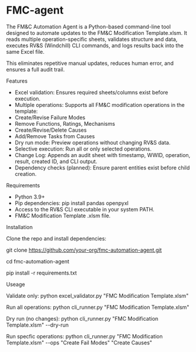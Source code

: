 # FMC-agent
The FM&C Automation Agent is a Python-based command-line tool designed to automate updates to the FM&C Modification Template.xlsm.
It reads multiple operation-specific sheets, validates structure and data, executes RV&S (Windchill) CLI commands, and logs results back into the same Excel file.

This eliminates repetitive manual updates, reduces human error, and ensures a full audit trail.

Features
- Excel validation: Ensures required sheets/columns exist before execution.
- Multiple operations: Supports all FM&C modification operations in the template:
- Create/Revise Failure Modes
- Remove Functions, Ratings, Mechanisms
- Create/Revise/Delete Causes
- Add/Remove Tasks from Causes
- Dry run mode: Preview operations without changing RV&S data.
- Selective execution: Run all or only selected operations.
- Change Log: Appends an audit sheet with timestamp, WWID, operation, result, created ID, and CLI output.
- Dependency checks (planned): Ensure parent entities exist before child creation.


Requirements

- Python 3.9+
- Pip dependencies:
    pip install pandas openpyxl
- Access to the RV&S CLI executable in your system PATH.
- FM&C Modification Template .xlsm file.

Installation

Clone the repo and install dependencies:

  git clone https://github.com/your-org/fmc-automation-agent.git
  
  cd fmc-automation-agent
  
  pip install -r requirements.txt
  

Useage

Validate only:
    python excel_validator.py "FMC Modification Template.xlsm"
    
Run all operations:
    python cli_runner.py "FMC Modification Template.xlsm"
    
Dry run (no changes):
    python cli_runner.py "FMC Modification Template.xlsm" --dry-run
    
Run specfic operations:
    python cli_runner.py "FMC Modification Template.xlsm" --ops "Create Fail Modes" "Create Causes"

